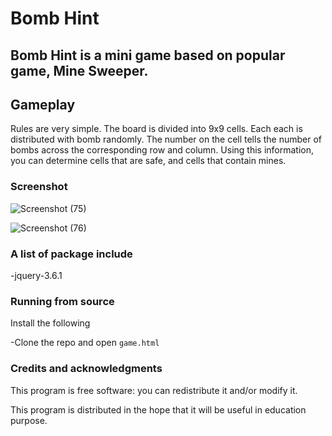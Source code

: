 # Bomb Hint

## Bomb Hint is a mini game based on popular game, Mine Sweeper.

## Gameplay
Rules are very simple. The board is divided into 9x9 cells. Each each is distributed with bomb randomly. The number on the cell tells the number of bombs across the corresponding row and column. Using this information, you can determine cells that are safe, and cells that contain mines.


### Screenshot
![Screenshot (75)](https://user-images.githubusercontent.com/67702761/200167731-ad69d878-c1b4-4a88-ac91-34014bd777ab.png)

![Screenshot (76)](https://user-images.githubusercontent.com/67702761/200167726-9138e11b-4340-4340-87e2-a96cefa5ab77.png)


### A list of package include
-jquery-3.6.1

### Running from source
Install the following <br/>

-Clone the repo and open ```game.html``` <br/>

### Credits and acknowledgments
This program is free software: you can redistribute it and/or modify it.

This program is distributed in the hope that it will be useful in education purpose.
